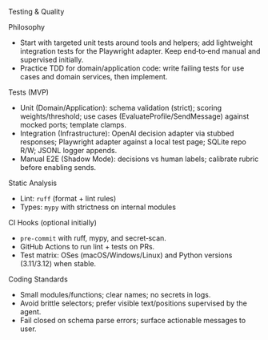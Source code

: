 Testing & Quality

Philosophy
- Start with targeted unit tests around tools and helpers; add lightweight integration tests for the Playwright adapter. Keep end‑to‑end manual and supervised initially.
 - Practice TDD for domain/application code: write failing tests for use cases and domain services, then implement.

Tests (MVP)
- Unit (Domain/Application): schema validation (strict); scoring weights/threshold; use cases (EvaluateProfile/SendMessage) against mocked ports; template clamps.
- Integration (Infrastructure): OpenAI decision adapter via stubbed responses; Playwright adapter against a local test page; SQLite repo R/W; JSONL logger appends.
- Manual E2E (Shadow Mode): decisions vs human labels; calibrate rubric before enabling sends.

Static Analysis
- Lint: `ruff` (format + lint rules)
- Types: `mypy` with strictness on internal modules

CI Hooks (optional initially)
- `pre-commit` with ruff, mypy, and secret‑scan.
- GitHub Actions to run lint + tests on PRs.
 - Test matrix: OSes (macOS/Windows/Linux) and Python versions (3.11/3.12) when stable.

Coding Standards
- Small modules/functions; clear names; no secrets in logs.
- Avoid brittle selectors; prefer visible text/positions supervised by the agent.
 - Fail closed on schema parse errors; surface actionable messages to user.
